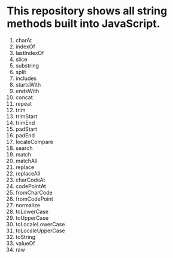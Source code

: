 # This repository shows all string methods built into JavaScript.

1. charAt
2. indexOf
3. lastIndexOf
4. slice
5. substring
6. split
7. includes
8. startsWith
9. endsWith
10. concat
11. repeat
12. trim
13. trimStart
14. trimEnd
15. padStart
16. padEnd
17. localeCompare
18. search
19. match
20. matchAll
21. replace
22. replaceAll
23. charCodeAt
24. codePointAt
25. fromCharCode
26. fromCodePoint
27. normalize
28. toLowerCase
29. toUpperCase
30. toLocaleLowerCase
31. toLocaleUpperCase
32. toString
33. valueOf
34. raw
